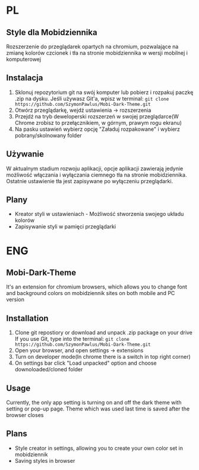 # PL
## Style dla Mobidziennika

Rozszerzenie do przeglądarek opartych na chromium, pozwalające na zmianę kolorów czcionek i tła na stronie mobidziennika w wersji mobilnej i komputerowej

## Instalacja
1. Sklonuj repozytorium git na swój komputer lub pobierz i rozpakuj paczkę .zip na dysku.
  Jeśli używasz Git'a, wpisz w terminal: `git clone https://github.com/SzymonPawlus/Mobi-Dark-Theme.git`
2. Otwórz przeglądarkę, wejdź ustawienia -> rozszerzenia
3. Przejdź na tryb deweloperski rozszerzeń w swojej przeglądarce(W Chrome zrobisz to przełącznikiem, w górnym, prawym rogu ekranu)
4. Na pasku ustawień wybierz opcję "Załaduj rozpakowane" i wybierz pobrany/skolnowany folder

## Używanie
W aktualnym stadium rozwoju aplikacji, opcje aplikacji zawierają jedynie możliwość włączania i wyłączania ciemnego tła na stronie mobidziennika. Ostatnie ustawienie tła jest zapisywane po wyłączeniu przeglądarki.

## Plany
- Kreator styli w ustawieniach - Możliwość stworzenia swojego układu kolorów
- Zapisywanie styli w pamięci przeglądarki

# ENG
## Mobi-Dark-Theme

It's an extension for chromium browsers, which allows you to change font and background colors on mobidziennik sites on both mobile and PC version

## Installation
1. Clone git repostiory or download and unpack .zip package on your drive
  If you use Git, type into the terminal: `git clone https://github.com/SzymonPawlus/Mobi-Dark-Theme.git`
2. Open your browser, and open settings -> extensions
3. Turn on developer mode(In chrome there is a switch in top right corner)
4. On settings bar click "Load unpacked" option and choose downoloaded/cloned folder

## Usage
Currently, the only app setting is turning on and off the dark theme with setting or pop-up page. Theme which was used last time is saved after the browser closes

## Plans
- Style creator in settings, allowing you to create your own color set in mobidziennik
- Saving styles in browser

